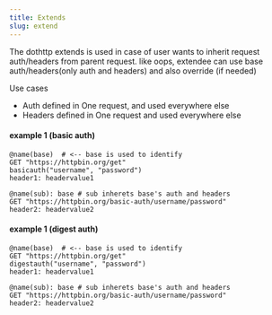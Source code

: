 ```yaml
---
title: Extends
slug: extend
---
```


The dothttp extends is used in case of user wants to inherit request auth/headers from parent request. like oops, extendee can use base auth/headers(only auth and headers) and also override (if needed)

Use cases
- Auth defined in One request, and used everywhere else
- Headers defined in One request and used everywhere else



#### example 1 (basic auth)

```http
@name(base)  # <-- base is used to identify
GET "https://httpbin.org/get"
basicauth("username", "password")
header1: headervalue1

@name(sub): base # sub inherets base's auth and headers
GET "https://httpbin.org/basic-auth/username/password"
header2: headervalue2
```

#### example 1 (digest auth)

```http
@name(base)  # <-- base is used to identify
GET "https://httpbin.org/get"
digestauth("username", "password")
header1: headervalue1

@name(sub): base # sub inherets base's auth and headers
GET "https://httpbin.org/basic-auth/username/password"
header2: headervalue2
```